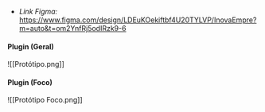 - *Link Figma:* https://www.figma.com/design/LDEuKOekiftbf4U20TYLVP/InovaEmpre?m=auto&t=om2YnfRj5odIRzk9-6
#### Plugin (Geral)
![[Protótipo.png]]
#### Plugin (Foco)
![[Protótipo Foco.png]]